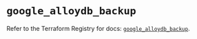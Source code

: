 # `google_alloydb_backup`

Refer to the Terraform Registry for docs: [`google_alloydb_backup`](https://registry.terraform.io/providers/hashicorp/google/5.24.0/docs/resources/alloydb_backup).
